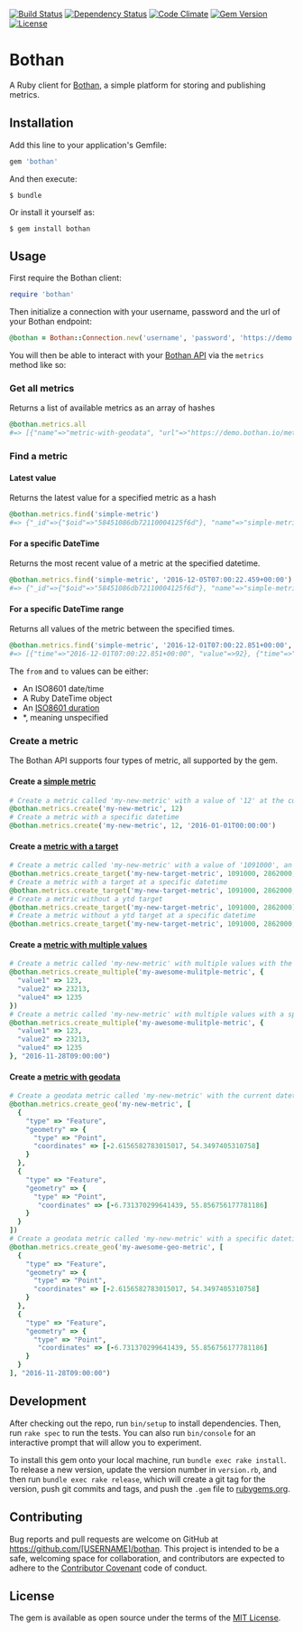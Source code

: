 [![Build Status](http://img.shields.io/travis/theodi/bothan.rb.svg?style=flat-square)](https://travis-ci.org/theodi/bothan.rb)
[![Dependency Status](http://img.shields.io/gemnasium/theodi/bothan.rb.svg?style=flat-square)](https://gemnasium.com/theodi/bothan.rb)
[![Code Climate](http://img.shields.io/codeclimate/github/theodi/bothan.rb.svg?style=flat-square)](https://codeclimate.com/github/theodi/bothan.rb)
[![Gem Version](http://img.shields.io/gem/v/bothan.svg?style=flat-square)](https://rubygems.org/gems/bothan)
[![License](http://img.shields.io/:license-mit-blue.svg?style=flat-square)](http://theodi.mit-license.org)

# Bothan

A Ruby client for [Bothan](https://bothan.io/), a simple platform for storing and publishing metrics.

## Installation

Add this line to your application's Gemfile:

```ruby
gem 'bothan'
```

And then execute:

    $ bundle

Or install it yourself as:

    $ gem install bothan

## Usage

First require the Bothan client:

```ruby
require 'bothan'
```

Then initialize a connection with your username, password and the url of your Bothan endpoint:

```ruby
@bothan = Bothan::Connection.new('username', 'password', 'https://demo.bothan.io')
```

You will then be able to interact with your [Bothan API](https://bothan.io/api.html) via the `metrics` method like so:

### Get all metrics

Returns a list of available metrics as an array of hashes

```ruby
@bothan.metrics.all
#=> [{"name"=>"metric-with-geodata", "url"=>"https://demo.bothan.io/metrics/metric-with-geodata.json"}, {"name"=>"metric-with-multiple-values", "url"=>"https://demo.bothan.io/metrics/metric-with-multiple-values.json"}, {"name"=>"metric-with-target", "url"=>"https://demo.bothan.io/metrics/metric-with-target.json"}, {"name"=>"metric-with-ytd-target", "url"=>"https://demo.bothan.io/metrics/metric-with-ytd-target.json"},{"name"=>"simple-metric", "url"=>"https://demo.bothan.io/metrics/simple-metric.json"}]
```

### Find a metric

#### Latest value

Returns the latest value for a specified metric as a hash

```ruby
@bothan.metrics.find('simple-metric')
#=> {"_id"=>{"$oid"=>"58451086db72110004125f6d"}, "name"=>"simple-metric", "time"=>"2016-12-05T07:00:22.459+00:00", "value"=>68}
```

#### For a specific DateTime

Returns the most recent value of a metric at the specified datetime.

```ruby
@bothan.metrics.find('simple-metric', '2016-12-05T07:00:22.459+00:00')
#=> {"_id"=>{"$oid"=>"58451086db72110004125f6d"}, "name"=>"simple-metric", "time"=>"2016-12-05T07:00:22.459+00:00", "value"=>68}
```

#### For a specific DateTime range

Returns all values of the metric between the specified times.

```ruby
@bothan.metrics.find('simple-metric', '2016-12-01T07:00:22.851+00:00', '2016-12-05T07:00:22.459+00:00')
#=> [{"time"=>"2016-12-01T07:00:22.851+00:00", "value"=>92}, {"time"=>"2016-12-02T07:00:22.759+00:00", "value"=>17}, {"time"=>"2016-12-03T07:00:22.664+00:00", "value"=>18}, {"time"=>"2016-12-04T07:00:22.569+00:00", "value"=>12}, {"time"=>"2016-12-05T07:00:22.459+00:00", "value"=>68}]
```

The `from` and `to` values can be either:

* An ISO8601 date/time
* A Ruby DateTime object
* An [ISO8601 duration](https://en.wikipedia.org/wiki/ISO_8601#Durations)
* \*, meaning unspecified

### Create a metric

The Bothan API supports four types of metric, all supported by the gem.

#### Create a [simple metric](https://bothan.io/api#simple-value)

```ruby
# Create a metric called 'my-new-metric' with a value of '12' at the current datetime
@bothan.metrics.create('my-new-metric', 12)
# Create a metric with a specific datetime
@bothan.metrics.create('my-new-metric', 12, '2016-01-01T00:00:00')
```

#### Create a [metric with a target](https://bothan.io/api#value-with-a-target)

```ruby
# Create a metric called 'my-new-metric' with a value of '1091000', an annual target of '2862000' and a ytd target of '1368000' at the current datetime
@bothan.metrics.create_target('my-new-target-metric', 1091000, 2862000, 1368000)
# Create a metric with a target at a specific datetime
@bothan.metrics.create_target('my-new-target-metric', 1091000, 2862000, 1368000, '2016-01-01T00:00:00')
# Create a metric without a ytd target
@bothan.metrics.create_target('my-new-target-metric', 1091000, 2862000)
# Create a metric without a ytd target at a specific datetime
@bothan.metrics.create_target('my-new-target-metric', 1091000, 2862000, nil, '2016-01-01T00:00:00')
```

#### Create a [metric with multiple values](https://bothan.io/api#multiple-values)

```ruby
# Create a metric called 'my-new-metric' with multiple values with the current datetime
@bothan.metrics.create_multiple('my-awesome-mulitple-metric', {
  "value1" => 123,
  "value2" => 23213,
  "value4" => 1235
})
# Create a metric called 'my-new-metric' with multiple values with a specific datetime
@bothan.metrics.create_multiple('my-awesome-mulitple-metric', {
  "value1" => 123,
  "value2" => 23213,
  "value4" => 1235
}, "2016-11-28T09:00:00")
```

#### Create a [metric with geodata](https://bothan.io/api#geographical-data)

```ruby
# Create a geodata metric called 'my-new-metric' with the current datetime
@bothan.metrics.create_geo('my-new-metric', [
  {
    "type" => "Feature",
    "geometry" => {
      "type" => "Point",
      "coordinates" => [-2.6156582783015017, 54.3497405310758]
    }
  },
  {
    "type" => "Feature",
    "geometry" => {
      "type" => "Point",
       "coordinates" => [-6.731370299641439, 55.856756177781186]
    }
  }
])
# Create a geodata metric called 'my-new-metric' with a specific datetime
@bothan.metrics.create_geo('my-awesome-geo-metric', [
  {
    "type" => "Feature",
    "geometry" => {
      "type" => "Point",
      "coordinates" => [-2.6156582783015017, 54.3497405310758]
    }
  },
  {
    "type" => "Feature",
    "geometry" => {
      "type" => "Point",
       "coordinates" => [-6.731370299641439, 55.856756177781186]
    }
  }
], "2016-11-28T09:00:00")
```

## Development

After checking out the repo, run `bin/setup` to install dependencies. Then, run `rake spec` to run the tests. You can also run `bin/console` for an interactive prompt that will allow you to experiment.

To install this gem onto your local machine, run `bundle exec rake install`. To release a new version, update the version number in `version.rb`, and then run `bundle exec rake release`, which will create a git tag for the version, push git commits and tags, and push the `.gem` file to [rubygems.org](https://rubygems.org).

## Contributing

Bug reports and pull requests are welcome on GitHub at https://github.com/[USERNAME]/bothan. This project is intended to be a safe, welcoming space for collaboration, and contributors are expected to adhere to the [Contributor Covenant](http://contributor-covenant.org) code of conduct.


## License

The gem is available as open source under the terms of the [MIT License](http://opensource.org/licenses/MIT).
